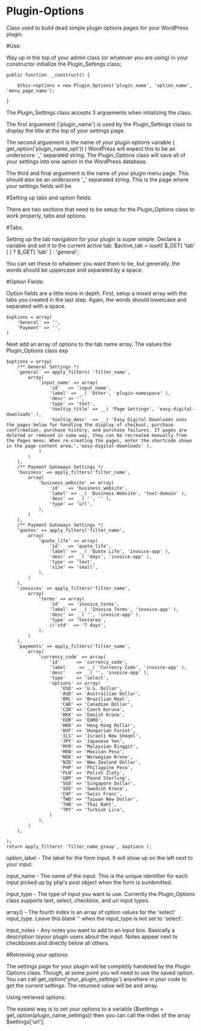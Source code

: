 # Plugin-Options
Class used to build dead simple plugin options pages for your WordPress plugin.

#Use:

Way up in the top of your admin class (or whatever you are using) in your constructor initialize the Plugin_Settings class;

    public function __construct() {

		$this->options = new Plugin_Options('plugin_name', 'option_name', 'menu_page_name');

	}

The Plugin_Settings class accepts 3 arguements when intializing the class.

The first arguement ('plugin_name') is used by the Plugin_Settings class to display the title at the top of your settings page.

The second arguement is the name of your plugin options variable ( get_option('plugin_name_opt')) ) WordPress will expect this to be an underscore '_' separated string. The Plugin_Options class will save all of your settings into one option in the WordPress database.

The third and final arguement is the name of your plugin menu page. This should also be an underscore '_' separated string. This is the page where your settings fields will be.

#Setting up tabs and option fields:

There are two sections that need to be setup for the Plugin_Options class to work properly, tabs and options.

#Tabs:

Setting up the tab navigation for your plugin is super simple. Declare a variable and set it to the current active tab.
    $active_tab = isset( $_GET[ 'tab' ] ) ? $_GET[ 'tab' ] : 'general';

You can set these to whatever you want them to be, but generally, the words should be uppercase and separated by a space.

#Option Fields:

Option fields are a little more in depth. First, setup a mixed array with the tabs you created in the last step. Again, the words should lowercase and separated with a space.

    $options = array(
        'General' => '',
        'Payment' => '',
    )

Next add an array of options to the tab name array. The values the Plugin_Options class exp

    $options = array(
		/** General Settings */
		'general' => apply_filters( 'filter_name',
			array(
				'input_name' => array(
					'id'   => 'input_name',
					'label' => __( 'Other', 'plugin-namespace' ),
					'desc' => '',
					'type' => 'text',
					'tooltip_title' => __( 'Page Settings', 'easy-digital-downloads' ),
					'tooltip_desc'  => __( 'Easy Digital Downloads uses the pages below for handling the display of checkout, purchase confirmation, purchase history, and purchase failures. If pages are deleted or removed in some way, they can be recreated manually from the Pages menu. When re-creating the pages, enter the shortcode shown in the page content area.','easy-digital-downloads' ),
				)			
			)	
		),
		/** Payment Gateways Settings */
		'business' => apply_filters('filter_name',
			array(
				'business_website' => array(
					'id'   => 'business_website',
					'label' => __( 'Business Website', 'text-domain' ),
					'desc' => __( '', '' ),
					'type' => 'url',
				),			
			)
		),
		/** Payment Gateways Settings */
		'quotes' => apply_filters('filter_name',
			array(
				'quote_life' => array(
					'id'   => 'quote_life',
					'label' => __( 'Quote Life', 'invoice-app' ),
					'desc' => __( 'days', 'invoice-app' ),
					'type' => 'text',
					'size' => 'small',
				),			
			)
		),
		'invoices' => apply_filters('filter_name',
			array(				
				'terms' => array(
					'id'   => 'invoice_terms',
					'label' => __( 'Invoice Terms', 'invoice-app' ),
					'desc' => __( '', 'invoice-app' ),
					'type' => 'textarea',
					//'std'  => '7 days',
				),		
			)
		),
		'payments' => apply_filters('filter_name',
			array(					
				'currency_code' => array(
					'id'      => 'currency_code',
					'label'    => __( 'Currency Code', 'invoice-app' ),
					'desc'    => __( '', 'invoice-app' ),
					'type'    => 'select',
					'options' => array(
						'USD' => 'U.S. Dollar',
						'AUD' => 'Austrailian Dollar',
						'BRL' => 'Brazilian Real',
						'CAD' => 'Canadian Dollar',
						'CZK' => 'Czech Koruna',
						'DKK' => 'Danish Krone',
						'EUR' => 'EURO',
						'HKD' => 'Hong Kong Dollar',
						'HUF' => 'Hungarian Forint',
						'ILS' => 'Israeli New Sheqel',
						'JPY' => 'Japanese Yen',
						'MYR' => 'Malaysian Ringgit',
						'MXN' => 'Mexican Peso',
						'NOK' => 'Norwegian Krone',
						'NZD' => 'New Zealand Dollar',
						'PHP' => 'Philippine Peso',
						'PLN' => 'Polish Zloty',
						'GBP' => 'Pound Sterling',
						'SGD' => 'Singapore Dollar',
						'SEK' => 'Swedish Krona',
						'CHF' => 'Swiss Franc',
						'TWD' => 'Taiwan New Dollar',
						'THB' => 'Thai Baht',
						'TRY' => 'Turkish Lira',
					)
				),		
			)	
		),

    );
    return apply_filters( 'filter_name_group', $options );


option_label - The label for the form input. It will show up on the left next to your input.

input_name -  The name of the input. This is the unique identifier for each input picked up by php's post object when the form is sumbmitted.

input_type - The type of input you want to use. Currently the Plugin_Options class supports text, select, checkbox, and url input types.

array() - The fourth index is an array of option values for the 'select' input_type. Leave this blank '' when the input_type is not set to 'select'.

input_notes - Any notes you want to add to an input box. Basically a description toyour plugin users about the input. Notes appear next to checkboxes and directly below all others.


#Retrieving your options:

The settings page for your plugin will be completly handeled by the Plugin Options class. Though, at some point you will need 
to use the saved option. You can call get_option('your_plugin_settings') anywhere in your code to get the current settings. The returned value will be and array.

Using retrieved options:

The easiest way is to set your options to a variable ($settings = get_option(plugin_name_settings)) then you can call the index
of the array $settings['url'];
